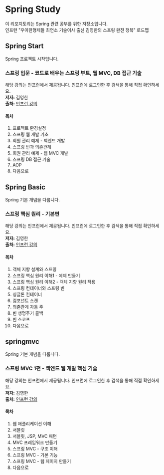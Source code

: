 # Spring Study
이 리포지토리는 Spring 관련 공부를 위한 저장소입니다.  
인프런 "우아한형제들 최연소 기술이사 출신 김영한의 스프링 완전 정복" 로드맵

## Spring Start
Spring 프로젝트 시작입니다.
### 스프링 입문 - 코드로 배우는 스프링 부트, 웹 MVC, DB 접근 기술
해당 강의는 인프런에서 제공됩니다. 인프런에 로그인한 후 검색을 통해 직접 확인하세요.  
**저자:** 김영한  
**출처:** [인프런 강의](https://www.inflearn.com)
#### 목차
1. 프로젝트 환경설정  
2. 스프링 웹 개발 기초  
3. 회원 관리 예제 - 백엔드 개발  
4. 스프링 빈과 의존관계  
5. 회원 관리 예제 - 웹 MVC 개발  
6. 스프링 DB 접근 기술  
7. AOP  
8. 다음으로

## Spring Basic
Spring 기본 개념을 다룹니다.
### 스프링 핵심 원리 - 기본편
해당 강의는 인프런에서 제공됩니다. 인프런에 로그인한 후 검색을 통해 직접 확인하세요.  
**저자:** 김영한  
**출처:** [인프런 강의](https://www.inflearn.com)
#### 목차
1. 객체 지향 설계와 스프링
2. 스프링 핵심 원리 이해1 - 예제 만들기
3. 스프링 핵심 원리 이해2 - 객체 지향 원리 적용
4. 스프링 컨테이너와 스프링 빈
5. 싱글톤 컨테이너
6. 컴포넌트 스캔
7. 의존관계 자동 주
8. 빈 생명주기 콜백
9. 빈 스코프
10. 다음으로

## springmvc
Spring 기본 개념을 다룹니다.
### 스프링 MVC 1편 - 백엔드 웹 개발 핵심 기술
해당 강의는 인프런에서 제공됩니다. 인프런에 로그인한 후 검색을 통해 직접 확인하세요.  
**저자:** 김영한  
**출처:** [인프런 강의](https://www.inflearn.com)
#### 목차
1. 웹 애플리케이션 이해
2. 서블릿
3. 서블릿, JSP, MVC 패턴
4. MVC 프레임워크 만들기
5. 스프링 MVC - 구조 이해
6. 스프링 MVC - 기본 기능
7. 스프링 MVC - 웹 페이지 만들기
8. 다음으로



